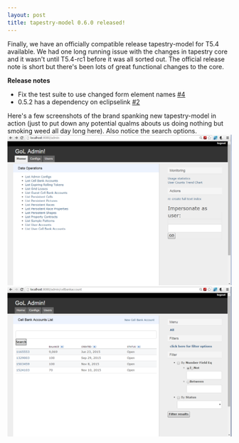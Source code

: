 ```yaml
---
layout: post
title: tapestry-model 0.6.0 released!
---
```

Finally, we have an officially compatible release tapestry-model for T5.4 available. We had one long running issue with the changes in tapestry core and it wasn't until T5.4-rc1 before it was all sorted out. The official release note is short but there's been lots of great functional changes to the core.

**Release notes**

- Fix the test suite to use changed form element names [#4](https://github.com/tynamo/tapestry-model/issues/4)
- 0.5.2 has a dependency on eclipselink [#2](https://github.com/tynamo/tapestry-model/issues/2)

Here's a few screenshots of the brand spanking new tapestry-model in action (just to put down any potential qualms abouts us doing nothing but smoking weed all day long here). Also notice the search options.
![gol admin home](/public/gol-admin-home.png)
![gol admin filteringoptions](/public/gol-admin-bankaccounts-filteringoptions.png)


